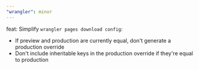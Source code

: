 ```yaml
---
"wrangler": minor
---
```


feat: Simplify `wrangler pages download config`:

- If preview and production are currently equal, don't generate a production override
- Don't include inheritable keys in the production override if they're equal to production
